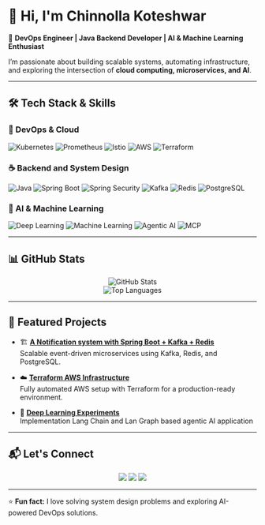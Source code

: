 # 👋 Hi, I'm Chinnolla Koteshwar 

🚀 **DevOps Engineer | Java Backend Developer | AI & Machine Learning Enthusiast**  

I’m passionate about building scalable systems, automating infrastructure, and exploring the intersection of **cloud computing, microservices, and AI**.  

---

## 🛠️ Tech Stack & Skills  

### 🚀 DevOps & Cloud
![Kubernetes](https://img.shields.io/badge/Kubernetes-326CE5?style=for-the-badge&logo=kubernetes&logoColor=white)
![Prometheus](https://img.shields.io/badge/Prometheus-E6522C?style=for-the-badge&logo=prometheus&logoColor=white)
![Istio](https://img.shields.io/badge/Istio-466BB0?style=for-the-badge&logo=istio&logoColor=white)
![AWS](https://img.shields.io/badge/AWS-FF9900?style=for-the-badge&logo=amazon-aws&logoColor=white)
![Terraform](https://img.shields.io/badge/Terraform-844FBA?style=for-the-badge&logo=terraform&logoColor=white)

### ☕ Backend and System Design 
![Java](https://img.shields.io/badge/Java-007396?style=for-the-badge&logo=java&logoColor=white)
![Spring Boot](https://img.shields.io/badge/Spring%20Boot-6DB33F?style=for-the-badge&logo=springboot&logoColor=white)
![Spring Security](https://img.shields.io/badge/Spring%20Security-6DB33F?style=for-the-badge&logo=springsecurity&logoColor=white)
![Kafka](https://img.shields.io/badge/Kafka-231F20?style=for-the-badge&logo=apachekafka&logoColor=white)
![Redis](https://img.shields.io/badge/Redis-DC382D?style=for-the-badge&logo=redis&logoColor=white)
![PostgreSQL](https://img.shields.io/badge/PostgreSQL-4169E1?style=for-the-badge&logo=postgresql&logoColor=white)

### 🤖 AI & Machine Learning
![Deep Learning](https://img.shields.io/badge/Deep%20Learning-FF6F00?style=for-the-badge&logo=tensorflow&logoColor=white)
![Machine Learning](https://img.shields.io/badge/Machine%20Learning-102230?style=for-the-badge&logo=scikitlearn&logoColor=white)
![Agentic AI](https://img.shields.io/badge/Agentic%20AI-000000?style=for-the-badge&logo=githubcopilot&logoColor=white)
![MCP](https://img.shields.io/badge/MCP-2E7D32?style=for-the-badge&logo=opencv&logoColor=white)

---

## 📊 GitHub Stats

<div align="center">

![GitHub Stats](https://github-readme-stats.vercel.app/api?username=KoteshwarChinnolla&show_icons=true&theme=tokyonight&hide_border=true)  
![Top Languages](https://github-readme-stats.vercel.app/api/top-langs/?username=KoteshwarChinnolla&layout=compact&theme=tokyonight&hide_border=true)

</div>

---

## 📂 Featured Projects

- 🏗️ **[A Notification system with Spring Boot + Kafka + Redis](https://github.com/KoteshwarChinnolla/RealTime_Notification_system.git)**  
  Scalable event-driven microservices using Kafka, Redis, and PostgreSQL.

- ☁️ **[Terraform AWS Infrastructure](https://github.com/KoteshwarChinnolla/terraform-modules)**  
  Fully automated AWS setup with Terraform for a production-ready environment.

- 🤖 **[Deep Learning Experiments](https://github.com/KoteshwarChinnolla/AgenticAi_on_production)**  
  Implementation Lang Chain and Lan Graph based agentic AI application 

---

## 📬 Let's Connect  

<p align="center">
<a href="https://in.linkedin.com/in/koteshwar-chinnolla-2065b4253"><img src="https://img.shields.io/badge/LinkedIn-0077B5?style=for-the-badge&logo=linkedin&logoColor=white"/></a>
<a href="mailto:chinnollakoteshwar@gmail.com"><img src="https://img.shields.io/badge/Email-D14836?style=for-the-badge&logo=gmail&logoColor=white"/></a>
<a href="https://x.com/Iam_Koteshwar"><img src="https://img.shields.io/badge/Twitter-1DA1F2?style=for-the-badge&logo=twitter&logoColor=white"/></a>
</p>

---

⭐ **Fun fact:** I love solving system design problems and exploring AI-powered DevOps solutions.



